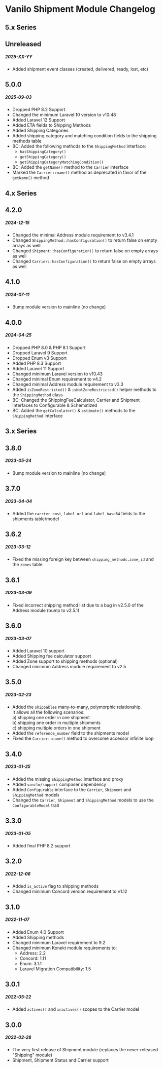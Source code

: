 # Vanilo Shipment Module Changelog

## 5.x Series

## Unreleased
##### 2025-XX-YY

- Added shipment event classes (created, delivered, ready, lost, etc)

## 5.0.0
##### 2025-09-03

- Dropped PHP 8.2 Support
- Changed the minimum Laravel 10 version to v10.48
- Added Laravel 12 Support
- Added ETA fields to Shipping Methods
- Added Shipping Categories
- Added shipping category and matching condition fields to the shipping methods table
- BC: Added the following methods to the `ShippingMethod` interface:
    - `hasShippingCategory()`
    - `getShippingCategory()`
    - `getShippingCategoryMatchingCondition()`
- BC: Added the `getName()` method to the `Carrier` interface
- Marked the `Carrier::name()` method as deprecated in favor of the `getName()` method

## 4.x Series

## 4.2.0
##### 2024-12-15

- Changed the minimal Address module requirement to v3.4.1
- Changed `ShippingMethod::hasConfiguration()` to return false on empty arrays as well
- Changed `Shipment::hasConfiguration()` to return false on empty arrays as well
- Changed `Carrier::hasConfiguration()` to return false on empty arrays as well

## 4.1.0
##### 2024-07-11

- Bump module version to mainline (no change)

## 4.0.0
##### 2024-04-25

- Dropped PHP 8.0 & PHP 8.1 Support
- Dropped Laravel 9 Support
- Dropped Enum v3 Support
- Added PHP 8.3 Support
- Added Laravel 11 Support
- Changed minimum Laravel version to v10.43
- Changed minimal Enum requirement to v4.2
- Changed minimal Address module requirement to v3.3
- Added `isZoneRestricted()` & `isNotZoneRestricted()` helper methods to the `ShippingMethod` class
- BC: Changed the ShippingFeeCalculator, Carrier and Shipment interfaces to Configurable & Schematized
- BC: Added the `getCalculator()` & `estimate()` methods to the `ShippingMethod` interface

## 3.x Series

## 3.8.0
##### 2023-05-24

- Bump module version to mainline (no change)

## 3.7.0
##### 2023-04-04

- Added the `carrier_cost`, `label_url` and `label_base64` fields to the shipments table/model

## 3.6.2
##### 2023-03-12

- Fixed the missing foreign key between `shipping_methods.zone_id` and the `zones` table

## 3.6.1
##### 2023-03-09

- Fixed incorrect shipping method list due to a bug in v2.5.0 of the Address module (bump to v2.5.1)

## 3.6.0
##### 2023-03-07

- Added Laravel 10 support
- Added Shipping fee calculator support
- Added Zone support to shipping methods (optional)
- Changed minimum Address module requirement to v2.5

## 3.5.0
##### 2023-02-23

- Added the `shippables` many-to-many, polymorphic relationship.  
  It allows all the following scenarios:  
    a) shipping one order in one shipment  
    b) shipping one order in multiple shipments  
    c) shipping multiple orders in one shipment  
- Added the `reference_number` field to the shipments model
- Fixed the `Carrier::name()` method to overcome accessor infinite loop

## 3.4.0
##### 2023-01-25

- Added the missing `ShippingMethod` interface and proxy
- Added `vanilo/support` composer dependency
- Added `Configurable` interface to the `Carrier`, `Shipment` and `ShippingMethod` models
- Changed the `Carrier`, `Shipment` and `ShippingMethod` models to use the `ConfigurableModel` trait

## 3.3.0
##### 2023-01-05

- Added final PHP 8.2 support

## 3.2.0
##### 2022-12-08

- Added `is_active` flag to shipping methods
- Changed minimum Concord version requirement to v1.12

## 3.1.0
##### 2022-11-07

- Added Enum 4.0 Support
- Added Shipping methods
- Changed minimum Laravel requirement to 9.2
- Changed minimum Konekt module requirements to:
    - Address: 2.2
    - Concord: 1.11
    - Enum: 3.1.1
    - Laravel Migration Compatibility: 1.5

## 3.0.1
##### 2022-05-22

- Added `actives()` and `inactives()` scopes to the Carrier model

## 3.0.0
##### 2022-02-28

- The very first release of Shipment module (replaces the never-released "Shipping" module)
- Shipment, Shipment Status and Carrier support
